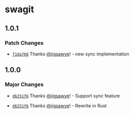 # swagit

## 1.0.1

### Patch Changes

- [`f1da768`](https://github.com/jigsawye/swagit/commit/f1da76825e0d8aefa92ec6b4d45904143d662bc8) Thanks [@jigsawye](https://github.com/jigsawye)! - new sync implementation

## 1.0.0

### Major Changes

- [`d6251f6`](https://github.com/jigsawye/swagit/commit/d6251f6c132419d797b7add2ade3d6420f480f42) Thanks [@jigsawye](https://github.com/jigsawye)! - Support sync feature

- [`d6251f6`](https://github.com/jigsawye/swagit/commit/d6251f6c132419d797b7add2ade3d6420f480f42) Thanks [@jigsawye](https://github.com/jigsawye)! - Rewrite in Rust
